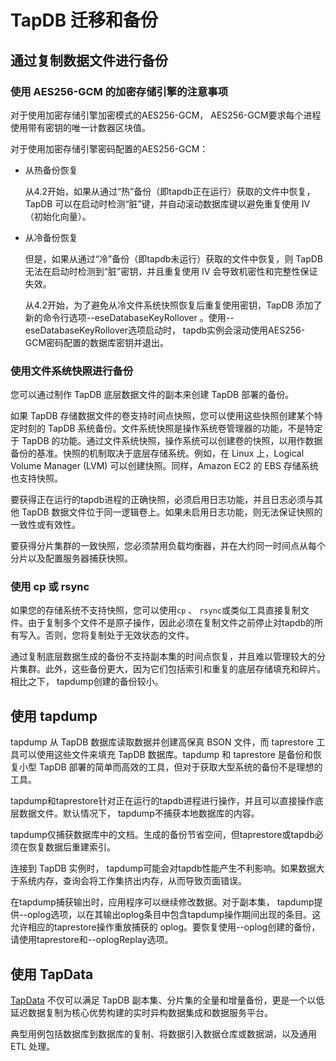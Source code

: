 # TapDB 迁移和备份

## 通过复制数据文件进行备份

### 使用 AES256-GCM 的加密存储引擎的注意事项

对于使用加密存储引擎加密模式的AES256-GCM， AES256-GCM要求每个进程使用带有密钥的唯一计数器区块值。

对于使用加密存储引擎密码配置的AES256-GCM：

- 从热备份恢复

    从4.2开始，如果从通过“热”备份（即tapdb正在运行）获取的文件中恢复，TapDB 可以在启动时检测“脏”键，并自动滚动数据库键以避免重复使用 IV（初始化向量）。

- 从冷备份恢复

    但是，如果从通过“冷”备份（即tapdb未运行）获取的文件中恢复，则 TapDB 无法在启动时检测到“脏”密钥，并且重复使用 IV 会导致机密性和完整性保证失效。

    从4.2开始，为了避免从冷文件系统快照恢复后重复使用密钥，TapDB 添加了新的命令行选项--eseDatabaseKeyRollover 。使用--eseDatabaseKeyRollover选项启动时， tapdb实例会滚动使用AES256-GCM密码配置的数据库密钥并退出。

### 使用文件系统快照进行备份

您可以通过制作 TapDB 底层数据文件的副本来创建 TapDB 部署的备份。

如果 TapDB 存储数据文件的卷支持时间点快照，您可以使用这些快照创建某个特定时刻的 TapDB 系统备份。文件系统快照是操作系统卷管理器的功能，不是特定于 TapDB 的功能。通过文件系统快照，操作系统可以创建卷的快照，以用作数据备份的基准。快照的机制取决于底层存储系统。例如，在 Linux 上，Logical Volume Manager (LVM) 可以创建快照。同样，Amazon EC2 的 EBS 存储系统也支持快照。

要获得正在运行的tapdb进程的正确快照，必须启用日志功能，并且日志必须与其他 TapDB 数据文件位于同一逻辑卷上。如果未启用日志功能，则无法保证快照的一致性或有效性。

要获得分片集群的一致快照，您必须禁用负载均衡器，并在大约同一时间点从每个分片以及配置服务器捕获快照。

### 使用 cp 或 rsync

如果您的存储系统不支持快照，您可以使用`cp` 、 `rsync`或类似工具直接复制文件。由于复制多个文件不是原子操作，因此必须在复制文件之前停止对tapdb的所有写入。否则，您将复制处于无效状态的文件。

通过复制底层数据生成的备份不支持副本集的时间点恢复，并且难以管理较大的分片集群。此外，这些备份更大，因为它们包括索引和重复的底层存储填充和碎片。相比之下， tapdump创建的备份较小。

## 使用 tapdump

tapdump 从 TapDB 数据库读取数据并创建高保真 BSON 文件，而 taprestore 工具可以使用这些文件来填充 TapDB 数据库。tapdump 和 taprestore 是备份和恢复小型 TapDB 部署的简单而高效的工具，但对于获取大型系统的备份不是理想的工具。

tapdump和taprestore针对正在运行的tapdb进程进行操作，并且可以直接操作底层数据文件。默认情况下， tapdump不捕获本地数据库的内容。

tapdump仅捕获数据库中的文档。生成的备份节省空间，但taprestore或tapdb必须在恢复数据后重建索引。

连接到 TapDB 实例时， tapdump可能会对tapdb性能产生不利影响。如果数据大于系统内存，查询会将工作集挤出内存，从而导致页面错误。

在tapdump捕获输出时，应用程序可以继续修改数据。对于副本集， tapdump提供--oplog选项，以在其输出oplog条目中包含tapdump操作期间出现的条目。这允许相应的taprestore操作重放捕获的 oplog。要恢复使用--oplog创建的备份，请使用taprestore和--oplogReplay选项。

## 使用 TapData

[TapData](https://tapdata.net) 不仅可以满足 TapDB 副本集、分片集的全量和增量备份，更是一个以低延迟数据复制为核心优势构建的实时异构数据集成和数据服务平台。

典型用例包括数据库到数据库的复制、将数据引入数据仓库或数据湖，以及通用 ETL 处理。

